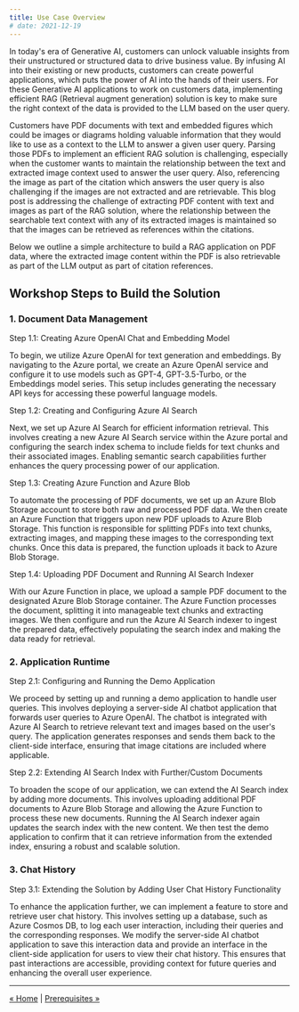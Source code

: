 ```yaml
---
title: Use Case Overview
# date: 2021-12-19
---
```


In today's era of Generative AI, customers can unlock valuable insights from their unstructured or structured data to drive business value. By infusing AI into their existing or new products, customers can create powerful applications, which puts the power of AI into the hands of their users. For these Generative AI applications to work on customers data, implementing efficient RAG (Retrieval augment generation) solution is key to make sure the right context of the data is provided to the LLM based on the user query.

 

Customers have PDF documents with text and embedded figures which could be images or diagrams holding valuable information that they would like to use as a context to the LLM to answer a given user query. Parsing those PDFs to implement an efficient RAG solution is challenging, especially when the customer wants to maintain the relationship between the text and extracted image context used to answer the user query.  Also, referencing the image as part of the citation which answers the user query is also challenging if the images are not extracted and are retrievable. This blog post is addressing the challenge of extracting PDF content with text and images as part of the RAG solution, where the relationship between the searchable text context with any of its extracted images is maintained so that the images can be retrieved as references within the citations.

 

Below we outline a simple architecture to build a RAG application on PDF data, where the extracted image content within the PDF is also retrievable as part of the LLM output as part of citation references. 

 

## Workshop Steps to Build the Solution
 

### 1. Document Data Management
 
Step 1.1: Creating Azure OpenAI Chat and Embedding Model

To begin, we utilize Azure OpenAI for text generation and embeddings. By navigating to the Azure portal, we create an Azure OpenAI service and configure it to use models such as GPT-4, GPT-3.5-Turbo, or the Embeddings model series. This setup includes generating the necessary API keys for accessing these powerful language models.

Step 1.2: Creating and Configuring Azure AI Search

Next, we set up Azure AI Search for efficient information retrieval. This involves creating a new Azure AI Search service within the Azure portal and configuring the search index schema to include fields for text chunks and their associated images. Enabling semantic search capabilities further enhances the query processing power of our application.

Step 1.3: Creating Azure Function and Azure Blob

To automate the processing of PDF documents, we set up an Azure Blob Storage account to store both raw and processed PDF data. We then create an Azure Function that triggers upon new PDF uploads to Azure Blob Storage. This function is responsible for splitting PDFs into text chunks, extracting images, and mapping these images to the corresponding text chunks. Once this data is prepared, the function uploads it back to Azure Blob Storage.

Step 1.4: Uploading PDF Document and Running AI Search Indexer

With our Azure Function in place, we upload a sample PDF document to the designated Azure Blob Storage container. The Azure Function processes the document, splitting it into manageable text chunks and extracting images. We then configure and run the Azure AI Search indexer to ingest the prepared data, effectively populating the search index and making the data ready for retrieval.

### 2. Application Runtime
 
Step 2.1: Configuring and Running the Demo Application

We proceed by setting up and running a demo application to handle user queries. This involves deploying a server-side AI chatbot application that forwards user queries to Azure OpenAI. The chatbot is integrated with Azure AI Search to retrieve relevant text and images based on the user's query. The application generates responses and sends them back to the client-side interface, ensuring that image citations are included where applicable.

Step 2.2: Extending AI Search Index with Further/Custom Documents

To broaden the scope of our application, we can extend the AI Search index by adding more documents. This involves uploading additional PDF documents to Azure Blob Storage and allowing the Azure Function to process these new documents. Running the AI Search indexer again updates the search index with the new content. We then test the demo application to confirm that it can retrieve information from the extended index, ensuring a robust and scalable solution.

### 3. Chat History
 
Step 3.1: Extending the Solution by Adding User Chat History Functionality

To enhance the application further, we can implement a feature to store and retrieve user chat history. This involves setting up a database, such as Azure Cosmos DB, to log each user interaction, including their queries and the corresponding responses. We modify the server-side AI chatbot application to save this interaction data and provide an interface in the client-side application for users to view their chat history. This ensures that past interactions are accessible, providing context for future queries and enhancing the overall user experience.

---

[&laquo; Home](/azure-open-ai-rag-oyd-text-images) | [Prerequisites &raquo;](/azure-open-ai-rag-oyd-text-images/prerequisites)
